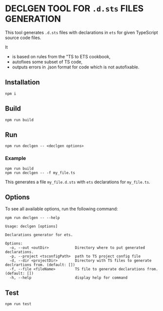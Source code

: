 # DECLGEN TOOL FOR `.d.sts` FILES GENERATION

This tool generates `.d.sts` files with declarations in `ets` for given TypeScript source code files.

It
* is based on rules from the "TS to ETS cookbook,
* autofixes some subset of TS code,
* outputs errors in .json format for code which is not autofixable.

## Installation

```
npm i
```

## Build

```
npm run build
```

## Run

```
npm run declgen -- <declgen options>
```

### Example

```
npm run build
npm run declgen -- -f my_file.ts
```

This generates a file `my_file.d.sts` with `ets` declarations for `my_file.ts`.

## Options
To see all available options, run the following command:

```
npm run declgen -- --help
```

```
Usage: declgen [options]

Declarations generator for ets.

Options:
  -o, --out <outDir>            Directory where to put generated declarations.
  -p, --project <tsconfigPath>  path to TS project config file
  -d, --dir <projectDir>        Directory with TS files to generate declrartions from. (default: [])
  -f, --file <fileName>         TS file to generate declarations from. (default: [])
  -h, --help                    display help for command
```

## Test

```
npm run test
```
